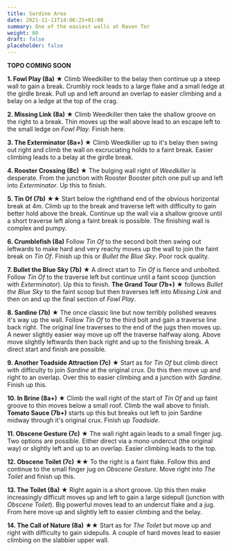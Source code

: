 ```yaml
---
title: Sardine Area
date: 2021-11-11T14:06:25+01:00
summary: One of the easiest walls at Raven Tor
weight: 80
draft: false
placeholder: false
---
```


**TOPO COMING SOON**

**1. Fowl Play (8a)** &starf; Climb Weedkiller to the belay then continue up a steep wall to gain a break. Crumbly rock leads to a large flake and a small ledge at the girdle break. Pull up and left around an overlap to easier climbing and a belay on a ledge at the top of the crag.

**2. Missing Link (8a)** &starf; Climb Weedkiller then take the shallow groove on the right to a break. Thin moves up the wall above lead to an escape left to the small ledge on *Fowl Play*. Finish here.

**3. The Exterminator (8a+)** &starf; Climb Weedkiller up to it's belay then swing out right and climb the wall on excruciating holds to a faint break. Easier climbing leads to a belay at the girdle break.

**4. Rooster Crossing (8c)** &starf; The bulging wall right of *Weedkiller* is desperate. From the junction with Rooster Booster pitch one pull up and left into *Exterminator*. Up this to finish.

**5. Tin Of (7b)** &starf;&starf; Start below the righthand end of the obvious horizontal break at 4m. Climb up to the break and traverse left with difficulty to gain better hold above the break. Continue up the wall via a shallow groove until a short traverse left along a faint break is possible. The finishing wall is complex and pumpy. 

**6. Crumblefish (8a)** Follow *Tin Of* to the second bolt then swing out leftwards to make hard and very reachy moves up the wall to join the faint break on *Tin Of*. Finish up this or *Bullet the Blue Sky*. Poor rock quality.

**7. Bullet the Blue Sky (7b)** &starf; A direct start to *Tin Of* is fierce and unbolted. Follow *Tin Of* to the traverse left but continue until a faint scoop (junction with *Exterminator*). Up this to finish. **The Grand Tour (7b+)** &starf; follows *Bullet the Blue Sky* to the faint scoop but then traverses left into *Missing Link* and then on and up the final section of *Fowl Play*.

**8. Sardine (7b)** &starf; The once classic line but now terribly polished weaves it's way up the wall. Follow *Tin Of* to the third bolt and gain a traverse line back right. The original line traverses to the end of the jugs then moves up. A newer slightly easier way move up off the traverse halfway along. Above move slightly leftwards then back right and up to the finishing break. A direct start and finish are possible.

**9. Another Toadside Attraction (7c)** &starf; Start as for *Tin Of* but climb direct with difficulty to join *Sardine* at the original crux. Do this then move up and right to an overlap. Over this to easier climbing and a junction with *Sardine*. Finish up this.

**10. In Brine (8a+)** &starf; Climb the wall right of the start of *Tin Of* and up faint groove to thin moves below a small roof. Climb the wall above to finish. **Tomato Sauce (7b+)** starts up this but breaks out left to join Sardine midway through it's original crux. Finish up *Toadside*.

**11. Obscene Gesture (7c)** &starf; The wall right again leads to a small finger jug. Two options are possible. Either direct via a mono undercut (the original way) or slightly left and up to an overlap. Easier climbing leads to the top.

**12. Obscene Toilet (7c)** &starf;&starf; To the right is a faint flake. Follow this and continue to the small finger jug on *Obscene Gesture*. Move right into *The Toilet* and finish up this.

**13. The Toilet (8a)** &starf; Right again is a short groove. Up this then make increasingly difficult moves up and left to gain a large sidepull (junction with *Obscene Toilet*). Big powerful moves lead to an undercut flake and a jug. From here move up and slightly left to easier climbing and the belay.

**14. The Call of Nature (8a)** &starf;&starf; Start as for *The Toilet* but move up and right with difficulty to gain sidepulls. A couple of hard moves lead to easier climbing on the slabbier upper wall.